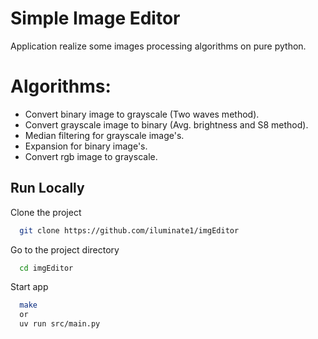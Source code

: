 # Simple Image Editor
Application realize some images processing algorithms on pure python.

# Algorithms: 
- Convert binary image to grayscale (Two waves method).
 - Convert grayscale image to binary (Avg. brightness and S8 method).
 - Median filtering for grayscale image's.
 - Expansion for binary image's.
 - Convert rgb image to grayscale.

## Run Locally

Clone the project

```bash
  git clone https://github.com/iluminate1/imgEditor
```

Go to the project directory

```bash
  cd imgEditor
```


Start app

```bash
  make 
  or
  uv run src/main.py
```


